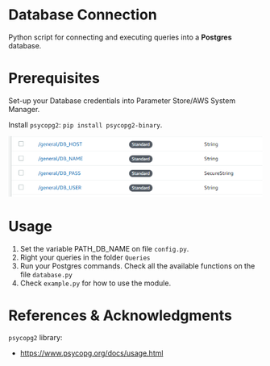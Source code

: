 # Database Connection
Python script for connecting and executing queries into a **Postgres** database.

# Prerequisites
Set-up your Database credentials into Parameter Store/AWS System Manager.

Install `psycopg2`: `pip install psycopg2-binary`.

![ParameterStore](Images/ParameterStore.png)

# Usage
1. Set the variable PATH_DB_NAME on file `config.py`.
2. Right your queries in the folder `Queries`
3. Run your Postgres commands. Check all the available functions on the file `database.py`
4. Check `example.py` for how to use the module.

# References & Acknowledgments
`psycopg2` library:
- https://www.psycopg.org/docs/usage.html
